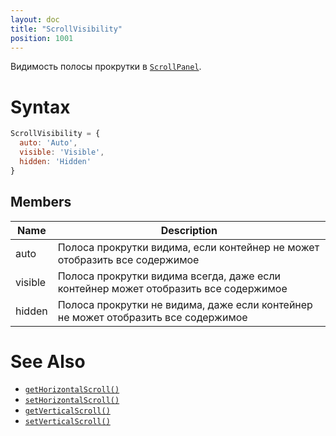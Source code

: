 ```yaml
---
layout: doc
title: "ScrollVisibility"
position: 1001
---
```


Видимость полосы прокрутки в [`ScrollPanel`](../).

# Syntax

```js
ScrollVisibility = {
  auto: 'Auto',
  visible: 'Visible',
  hidden: 'Hidden'
}
```

## Members

|Name|Description|
|----|-----------|
|auto|Полоса прокрутки видима, если контейнер не может отобразить все содержимое|
|visible|Полоса прокрутки видима всегда, даже если контейнер может отобразить все содержимое|
|hidden|Полоса прокрутки не видима, даже если контейнер не может отобразить все содержимое|

# See Also

* [`getHorizontalScroll()`](../ScrollPanel.getHorizontalScroll/)
* [`setHorizontalScroll()`](../ScrollPanel.setHorizontalScroll/)
* [`getVerticalScroll()`](../ScrollPanel.getVerticalScroll/)
* [`setVerticalScroll()`](../ScrollPanel.setVerticalScroll/)
